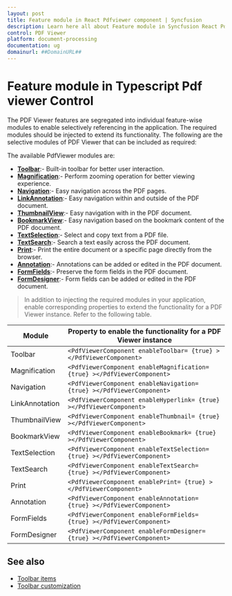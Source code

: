```yaml
---
layout: post
title: Feature module in React Pdfviewer component | Syncfusion
description: Learn here all about Feature module in Syncfusion React Pdfviewer component of Syncfusion Essential JS 2 and more.
control: PDF Viewer
platform: document-processing
documentation: ug
domainurl: ##DomainURL##
---
```


# Feature module in Typescript Pdf viewer Control

The PDF Viewer features are segregated into individual feature-wise modules to enable selectively referencing in the application. The required modules should be injected to extend its functionality. The following are the selective modules of PDF Viewer that can be included as required:

The available PdfViewer modules are:

* [**Toolbar**](./toolbar-customization):- Built-in toolbar for better user interaction.
* [**Magnification**](./magnification.md):- Perform zooming operation for better viewing experience.
* [**Navigation**](./interactive-pdf-navigation/page-navigation.md):- Easy navigation across the PDF pages.
* [**LinkAnnotation**](./interactive-pdf-navigation/table-of-content-navigation.md):- Easy navigation within and outside of the PDF document.
* [**ThumbnailView**](./interactive-pdf-navigation/page-thumbnail-navigation.md):- Easy navigation with in the PDF document.
* [**BookmarkView**](./interactive-pdf-navigation/bookmark-navigation.md):- Easy navigation based on the bookmark content of the PDF document.
* [**TextSelection**](./textselection.md):- Select and copy text from a PDF file.
* [**TextSearch**](./text-search.md):- Search a text easily across the PDF document.
* [**Print**](./print.md):- Print the entire document or a specific page directly from the browser.
* [**Annotation**](./annotations/text-markup-annotation.md):- Annotations can be added or edited in the PDF document.
* [**FormFields**](./form-designer/create-programmatically.md):- Preserve the form fields in the PDF document.
* [**FormDesigner**](./form-designer/create-programmatically.md):- Form fields can be added or edited in the PDF document.

>In addition to injecting the required modules in your application, enable corresponding properties to extend the functionality for a PDF Viewer instance.
Refer to the following table.

| Module | Property to enable the functionality for a PDF Viewer instance |
|---|---|
|Toolbar|`<PdfViewerComponent enableToolbar= {true} ></PdfViewerComponent>`|
|Magnification|`<PdfViewerComponent enableMagnification= {true} ></PdfViewerComponent>`|
|Navigation|`<PdfViewerComponent enableNavigation= {true} ></PdfViewerComponent>`|
|LinkAnnotation|`<PdfViewerComponent enableHyperlink= {true} ></PdfViewerComponent>`|
|ThumbnailView|`<PdfViewerComponent enableThumbnail= {true} ></PdfViewerComponent>`|
|BookmarkView|`<PdfViewerComponent enableBookmark= {true} ></PdfViewerComponent>`|
|TextSelection|`<PdfViewerComponent enableTextSelection= {true} ></PdfViewerComponent>`|
|TextSearch|`<PdfViewerComponent enableTextSearch= {true} ></PdfViewerComponent>`|
|Print|`<PdfViewerComponent enablePrint= {true} ></PdfViewerComponent>`|
|Annotation|`<PdfViewerComponent enableAnnotation= {true} ></PdfViewerComponent>`|
|FormFields|`<PdfViewerComponent enableFormFields= {true} ></PdfViewerComponent>`|
|FormDesigner|`<PdfViewerComponent enableFormDesigner= {true} ></PdfViewerComponent>`|

## See also

* [Toolbar items](./toolbar)
* [Toolbar customization](./how-to/toolbar-customization)